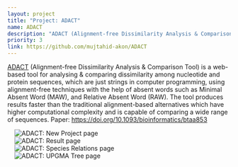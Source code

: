```yaml
---
layout: project
title: "Project: ADACT"
name: ADACT
description: "ADACT (Alignment-free Dissimilarity Analysis & Comparison Tool) is a web-based tool for analysing & comparing dissimilarity among nucleotide and protein sequences."
priority: 3
link: https://github.com/mujtahid-akon/ADACT
---
```


[ADACT](https://github.com/mujtahid-akon/ADACT) (Alignment-free Dissimilarity Analysis & Comparison Tool) is a web-based tool for analysing & comparing dissimilarity among nucleotide and protein sequences, which are just strings in computer programming, using alignment-free techniques with the help of absent words such as Minimal Absent Word (MAW), and Relative Absent Word (RAW). The tool produces results faster than the traditional alignment-based alternatives which have higher computational complexity and is capable of comparing a wide range of sequences. Paper: <https://doi.org/10.1093/bioinformatics/btaa853>

<div class="flex center middle">
  <div class="layout-1-2">
    <img class="padding-1rem" style="max-width: 40rem; margin: 0 1rem;" src="{{ '/images/adact_new.png' | relative_url }}" alt="ADACT: New Project page">
  </div>
  <div class="layout-1-2">
    <img class="padding-1rem" style="max-width: 40rem; margin: 0 1rem;" src="{{ '/images/adact_result.png' | relative_url }}" alt="ADACT: Result page">
  </div>
</div>
<div class="flex center middle">
  <div class="layout-1-2">
    <img class="padding-1rem" style="max-width: 40rem; margin: 0 1rem;" src="{{ '/images/adact_relations.png' | relative_url }}" alt="ADACT: Species Relations page">
  </div>
  <div class="layout-1-2">
    <img class="padding-1rem" style="max-width: 40rem; margin: 0 1rem;" src="{{ '/images/adact_tree.png' | relative_url }}" alt="ADACT: UPGMA Tree page">
  </div>
</div>